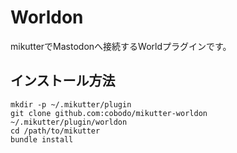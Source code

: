 # Worldon
mikutterでMastodonへ接続するWorldプラグインです。

## インストール方法
```console
mkdir -p ~/.mikutter/plugin
git clone github.com:cobodo/mikutter-worldon ~/.mikutter/plugin/worldon
cd /path/to/mikutter
bundle install
```

